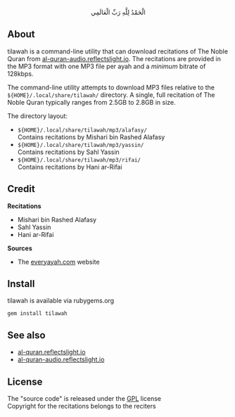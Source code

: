 <p align="center">
الْحَمْدُ لِلَّهِ رَبِّ الْعَالَمِي
</p>

## About

tilawah is a command-line utility that
can download recitations of The Noble Quran from
[al-quran-audio.reflectslight.io](https://al-quran-audio.reflectslight.io).
The recitations are provided in the MP3 format with
one MP3 file per ayah and a *minimum* bitrate of
128kbps.
  
The command-line utility attempts to download MP3 files
relative to the `${HOME}/.local/share/tilawah/` directory.
A single, full recitation of The Noble Quran typically
ranges from 2.5GB to 2.8GB in size.

The directory layout:

* `${HOME}/.local/share/tilawah/mp3/alafasy/` <br>
  Contains recitations by Mishari bin Rashed Alafasy
* `${HOME}/.local/share/tilawah/mp3/yassin/` <br>
  Contains recitations by Sahl Yassin
* `${HOME}/.local/share/tilawah/mp3/rifai/` <br>
  Contains recitations by Hani ar-Rifai

## Credit

**Recitations**

* Mishari bin Rashed Alafasy
* Sahl Yassin
* Hani ar-Rifai

**Sources**

* The [everyayah.com](https://everyayah.com) website

## Install

tilawah is available via rubygems.org

    gem install tilawah

## See also

* [al-quran.reflectslight.io](https://al-quran.reflectslight.io)
* [al-quran-audio.reflectslight.io](https://al-quran-audio.reflectslight.io)

## License

The "source code" is released under the [GPL](./LICENSE) license
<br>
Copyright for the recitations belongs to the reciters
